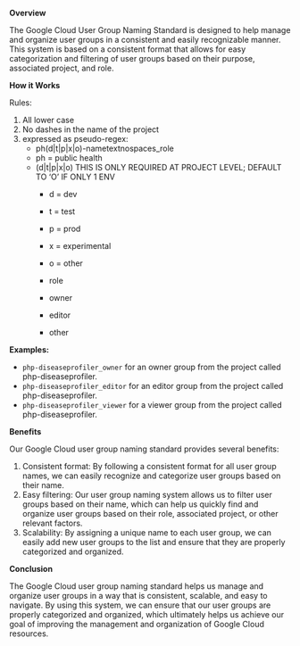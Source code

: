 **Overview**

The Google Cloud User Group Naming Standard is designed to help manage and organize user groups in a consistent and easily recognizable manner. This system is based on a consistent format that allows for easy categorization and filtering of user groups based on their purpose, associated project, and role.

**How it Works**

Rules:

1. All lower case
2. No dashes in the name of the project
3. expressed as pseudo-regex:
	* ph(d|t|p|x|o)-nametextnospaces_role
	* ph = public health
	* (d|t|p|x|o) THIS IS ONLY REQUIRED AT PROJECT LEVEL; DEFAULT TO ‘O’ IF ONLY 1 ENV
		* d = dev
		* t = test
		* p = prod
		* x = experimental
		* o = other

        * role
		* owner
		* editor
		* other

**Examples:**

* `php-diseaseprofiler_owner` for an owner group from the project called php-diseaseprofiler.
* `php-diseaseprofiler_editor` for an editor group from the project called php-diseaseprofiler.
* `php-diseaseprofiler_viewer` for a viewer group from the project called php-diseaseprofiler.


**Benefits**

Our Google Cloud user group naming standard provides several benefits:

1. Consistent format: By following a consistent format for all user group names, we can easily recognize and categorize user groups based on their name.
2. Easy filtering: Our user group naming system allows us to filter user groups based on their name, which can help us quickly find and organize user groups based on their role, associated project, or other relevant factors.
3. Scalability: By assigning a unique name to each user group, we can easily add new user groups to the list and ensure that they are properly categorized and organized.

**Conclusion**

The Google Cloud user group naming standard helps us manage and organize user groups in a way that is consistent, scalable, and easy to navigate. By using this system, we can ensure that our user groups are properly categorized and organized, which ultimately helps us achieve our goal of improving the management and organization of Google Cloud resources.
